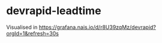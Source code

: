 # devrapid-leadtime

Visualised in https://grafana.nais.io/d/r8U39zqMz/devrapid?orgId=1&refresh=30s


